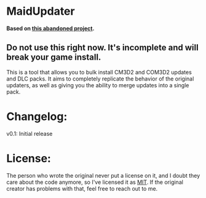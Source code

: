 # MaidUpdater

**Based on [this abandoned project](https://github.com/thepotatomaster/cm3d2-updater).**

## Do not use this right now. It's incomplete and will break your game install.

This is a tool that allows you to bulk install CM3D2 and COM3D2 updates and DLC packs.
It aims to completely replicate the behavior of the original updaters,
as well as giving you the ability to merge updates into a single pack.

# Changelog:
v0.1: Initial release

# License: 
The person who wrote the original never put a license on it, and I doubt they care about the code anymore,
so I've licensed it as [MIT](https://choosealicense.com/licenses/mit/). If the original creator has problems
with that, feel free to reach out to me.
